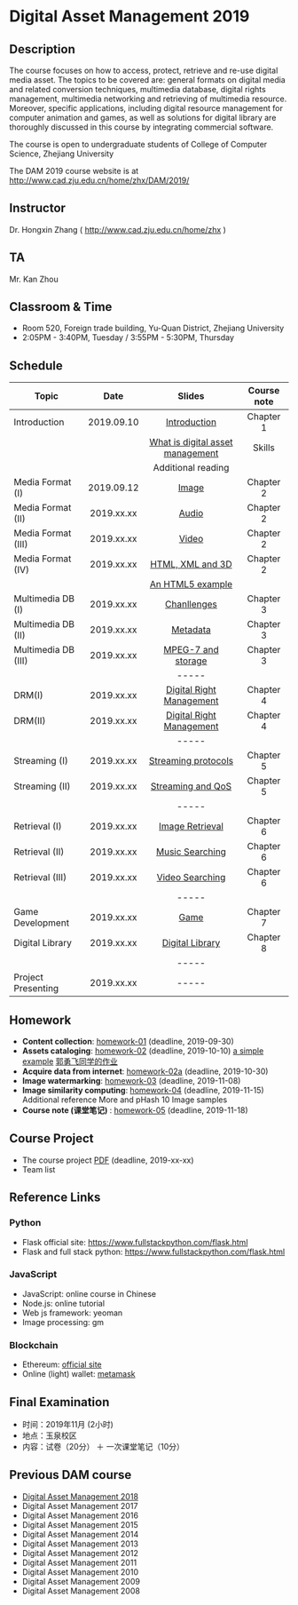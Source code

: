 # Digital Asset Management 2019

## Description
The course focuses on how to access, protect, retrieve and re-use digital media asset. The topics to be covered are: general formats on digital media and related conversion techniques, multimedia database, digital rights management, multimedia networking and retrieving of multimedia resource. Moreover, specific applications, including digital resource management for computer animation and games, as well as solutions for digital library are thoroughly discussed in this course by integrating commercial software.

The course is open to undergraduate students of College of Computer Science, Zhejiang University

The DAM 2019 course website is at http://www.cad.zju.edu.cn/home/zhx/DAM/2019/

## Instructor
Dr. Hongxin Zhang ( http://www.cad.zju.edu.cn/home/zhx )

## TA
Mr. Kan Zhou

## Classroom & Time
- Room 520, Foreign trade building, Yu-Quan District, Zhejiang University
- 2:05PM - 3:40PM, Tuesday / 3:55PM - 5:30PM, Thursday

## Schedule
|   Topic           |     Date     |                  Slides                                   |   Course note      |          
| ----------------  |:------------:|:---------------------------------------------------------:|:------------------:|
|  Introduction     |  2019.09.10  |  [Introduction](pdf/dam2019-00.pdf)                       |   Chapter 1        |
|                   |              |  [What is digital asset management](pdf/dam2019-01.pdf)   |   Skills           |
|                   |              |  Additional reading                                       |                    |
|Media Format (I)   |  2019.09.12  |  [Image](pdf/dam2018-02.pdf)                              |   Chapter 2        |
|Media Format (II)  |  2019.xx.xx  |  [Audio](pdf/dam2018-03.pdf)                              |   Chapter 2        |
|Media Format (III) |  2019.xx.xx  |  [Video](pdf/dam2018-04.pdf)                              |   Chapter 2        |
|Media Format (IV)  |  2019.xx.xx  |  [HTML, XML and 3D](pdf/dam2018-05.pdf)                   |   Chapter 2        |
|                   |              |  [An HTML5 example](examples/html5)                       |                    |
|Multimedia DB (I)  |  2019.xx.xx  |  [Chanllenges](pdf/dam2018-06.pdf)                        |   Chapter 3        |
|Multimedia DB (II) |  2019.xx.xx  |  [Metadata](pdf/dam2018-07.pdf)                           |   Chapter 3        |
|Multimedia DB (III)|  2019.xx.xx  |  [MPEG-7 and storage](pdf/dam2018-08.pdf)                 |   Chapter 3        |
|                   |              |  -----                                                    |                    |
|DRM(I)             |  2019.xx.xx  |  [Digital Right Management](pdf/dam2018-09.pdf)           |   Chapter 4        |
|DRM(II)            |  2019.xx.xx  |  [Digital Right Management](pdf/dam2018-10.pdf)           |   Chapter 4        |
|                   |              |  -----                                                    |                    |
|Streaming (I)      |  2019.xx.xx  |  [Streaming protocols](pdf/dam2018-11.pdf)                |   Chapter 5        |
|Streaming (II)     |  2019.xx.xx  |  [Streaming and QoS](pdf/dam2018-12.pdf)                  |   Chapter 5        |
|                   |              |  -----                                                    |                    |
|Retrieval (I)      |  2019.xx.xx  |  [Image Retrieval](pdf/dam2018-13.pdf)                    |   Chapter 6        |
|Retrieval (II)     |  2019.xx.xx  |  [Music Searching](pdf/dam2018-14.pdf)                    |   Chapter 6        |
|Retrieval (III)    |  2019.xx.xx  |  [Video Searching](pdf/dam2018-15.pdf)                    |   Chapter 6        |
|                   |              |  -----                                                    |                    |
|Game Development   |  2019.xx.xx  |  [Game](pdf/dam2018-16.pdf)                               |   Chapter 7        |
|Digital Library    |  2019.xx.xx  |  [Digital Library](pdf/dam2018-17.pdf)                    |   Chapter 8        |
|                   |              |  -----                                                    |                    |
|Project Presenting |  2019.xx.xx  |  -----                                                    |                    |


## Homework
- **Content collection**: [homework-01](pdf/dam2019-hw01.pdf) (deadline, 2019-09-30)
- **Assets cataloging**: [homework-02](pdf/dam2019-hw02.pdf) (deadline, 2019-10-10)  [a simple example](https://www.midifan.com) [郭勇飞同学的作业]( ... ) 
- **Acquire data from internet**: [homework-02a](pdf/dam2019-hw02a.pdf) (deadline, 2019-10-30)
- **Image watermarking**: [homework-03](pdf/dam2019-hw03.pdf) (deadline, 2019-11-08)
- **Image similarity computing**: [homework-04](pdf/dam2018-hw04.pdf) (deadline, 2019-11-15) Additional reference More and pHash 10 Image samples
- **Course note (课堂笔记)** : [homework-05](pdf/dam2019-hw05.pdf) (deadline, 2019-11-18)

## Course Project
- The course project [PDF](pdf/dam2019-project.pdf) (deadline, 2019-xx-xx)
- Team list

## Reference Links

### Python
- Flask official site: https://www.fullstackpython.com/flask.html
- Flask and full stack python: https://www.fullstackpython.com/flask.html


### JavaScript
- JavaScript: online course in Chinese
- Node.js: online tutorial
- Web js framework: yeoman
- Image processing: gm

### Blockchain
- Ethereum: [official site](https://www.ethereum.org/)
- Online (light) wallet: [metamask](https://metamask.io/)


## Final Examination
+ 时间：2019年11月 (2小时)
+ 地点：玉泉校区
+ 内容：试卷（20分） ＋ 一次课堂笔记（10分）

## Previous DAM course
+ [Digital Asset Management 2018](https://github.com/hongxin/DAMCourse-2018)
+ Digital Asset Management 2017
+ Digital Asset Management 2016
+ Digital Asset Management 2015
+ Digital Asset Management 2014
+ Digital Asset Management 2013
+ Digital Asset Management 2012
+ Digital Asset Management 2011
+ Digital Asset Management 2010
+ Digital Asset Management 2009
+ Digital Asset Management 2008
